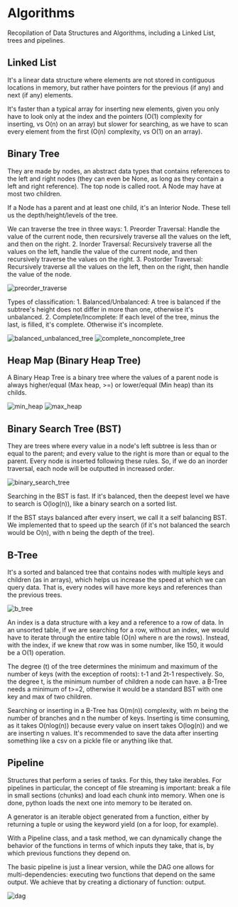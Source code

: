 # Algorithms

Recopilation of Data Structures and Algorithms, including a Linked List, trees and pipelines.


## Linked List

It's a linear data structure where elements are not stored in contiguous locations in memory, but rather have pointers for the previous (if any) and next (if any) elements.

It's faster than a typical array for inserting new elements, given you only have to look only at the index and the pointers (O(1) complexity for inserting, vs O(n) on an array) but slower for searching, as we have to scan every element from the first (O(n) complexity, vs O(1) on an array).


## Binary Tree

They are made by nodes, an abstract data types that contains references to the left and right nodes (they can even be None, as long as they contain a left and right reference). The top node is called root. A Node may have at most two children.

If a Node has a parent and at least one child, it's an Interior Node. These tell us the depth/height/levels of the tree.

We can traverse the tree in three ways:
	1. Preorder Traversal: Handle the value of the current node, then recursively traverse all the values on the left, and then on the right.
	2. Inorder Traversal: Recursively traverse all the values on the left, handle the value of the current node, and then recursively traverse the values on the right.
	3. Postorder Traversal: Recursively traverse all the values on the left, then on the right, then handle the value of the node.

![preorder_traverse](https://user-images.githubusercontent.com/63423173/97769300-731e8380-1b08-11eb-9746-14e4dc5a3c01.png)

Types of classification:
	1. Balanced/Unbalanced: A tree is balanced if the subtree's height does not differ in more than one, otherwise it's unbalanced.
	2. Complete/Incomplete: If each level of the tree, minus the last, is filled, it's complete. Otherwise it's incomplete.


![balanced_unbalanced_tree](https://user-images.githubusercontent.com/63423173/97769320-921d1580-1b08-11eb-8d5a-d2589b8aefbb.png)
![complete_noncomplete_tree](https://user-images.githubusercontent.com/63423173/97769324-9fd29b00-1b08-11eb-9f99-d876abe4ffa1.png)


## Heap Map (Binary Heap Tree)

A Binary Heap Tree is a binary tree where the values of a parent node is always higher/equal (Max heap, >=) or lower/equal (Min heap) than its childs.

![min_heap](https://user-images.githubusercontent.com/63423173/97769327-ad882080-1b08-11eb-9f7f-0da27e353245.png)
![max_heap](https://user-images.githubusercontent.com/63423173/97769333-bda00000-1b08-11eb-9680-cec8a5207bb0.png)


## Binary Search Tree (BST)

They are trees where every value in a node's left subtree is less than or equal to the parent; and every value to the right is more than or equal to the parent. Every node is inserted following these rules. So, if we do an inorder traversal, each node will be outputted in increased order.

![binary_search_tree](https://user-images.githubusercontent.com/63423173/97769361-ed4f0800-1b08-11eb-85c8-b4180e2c61b5.png)

Searching in the BST is fast. If it's balanced, then the deepest level we have to search is O(log(n)), like a binary search on a sorted list.

If the BST stays balanced after every insert, we call it a self balancing BST. We implemented that to speed up the search (if it's not balanced the search would be O(n), with n being the depth of the tree).


## B-Tree

It's a sorted and balanced tree that contains nodes with multiple keys and children (as in arrays), which helps us increase the speed at which we can query data. That is, every nodes will have more keys and references than the previous trees.

![b_tree](https://user-images.githubusercontent.com/63423173/97769366-fe981480-1b08-11eb-836b-75a239895f5d.png)

An index is a data structure with a key and a reference to a row of data. In an unsorted table, if we are searching for a row, without an index, we would have to iterate through the entire table (O(n) where n are the rows). Instead, with the index, if we knew that row was in some number, like 150, it would be a O(1) operation.

The degree (t) of the tree determines the minimum and maximum of the number of keys (with the exception of roots): t-1 and 2t-1 respectively. So, the degree t, is the minimum number of children a node can have. a B-Tree needs a minimum of t>=2, otherwise it would be a standard BST with one key and max of two children.

Searching or inserting in a B-Tree has O(m(n)) complexity, with m being the number of branches and n the number of keys. Inserting is time consuming, as it takes O(nlog(n)) because every value on insert takes O(log(n)) and we are inserting n values. It's recommended to save the data after inserting something like a csv on a pickle file or anything like that.


## Pipeline

Structures that perform a series of tasks. For this, they take iterables. For pipelines in particular, the concept of file streaming is important: break a file in small sections (chunks) and load each chunk into memory. When one is done, python loads the next one into memory to be iterated on.

A generator is an iterable object generated from a function, either by returning a tuple or using the keyword yield (on a for loop, for example).

With a Pipeline class, and a task method, we can dynamically change the behavior of the functions in terms of which inputs they take, that is, by which previous functions they depend on.

The basic pipeline is just a linear version, while the DAG one allows for multi-dependencies: executing two functions that depend on the same output. We achieve that by creating a dictionary of function: output.

![dag](https://user-images.githubusercontent.com/63423173/97769377-17082f00-1b09-11eb-83f9-a02449d317da.png)
